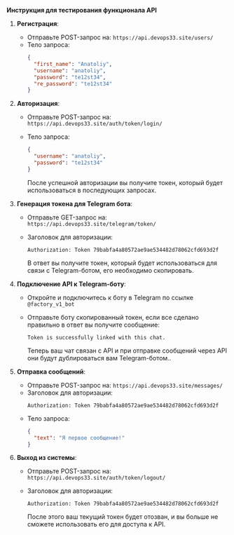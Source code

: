 **Инструкция для тестирования функционала API**

1. **Регистрация**:
    - Отправьте POST-запрос на: `https://api.devops33.site/users/`
    - Тело запроса:
      ```json
      {
        "first_name": "Anatoliy",
        "username": "anatoliy",
        "password": "te12st34",
        "re_password": "te12st34"
      }
      ```

2. **Авторизация**:
    - Отправьте POST-запрос на: `https://api.devops33.site/auth/token/login/`
    - Тело запроса:
      ```json
      {
        "username": "anatoliy",
        "password": "te12st34"
      }
      ```

      После успешной авторизации вы получите токен, который будет использоваться в последующих запросах.


3. **Генерация токена для Telegram бота**:
    - Отправьте GET-запрос на: `https://api.devops33.site/telegram/token/`
    - Заголовок для авторизации:
      ```
      Authorization: Token 79babfa4a80572ae9ae534482d78062cfd693d2f
      ```

      В ответ вы получите токен, который будет использоваться для связи с Telegram-ботом, его необходимо скопировать.


4. **Подключение API к Telegram-боту**:
    - Откройте и подключитесь к боту в Telegram по ссылке `@factory_v1_bot`
    - Отправьте боту скопированный токен, если все сделано правильно в ответ вы получите сообщение:
      ```
      Token is successfully linked with this chat.
      ```

      Теперь ваш чат связан с API и при отправке сообщений через API они будут дублироваться вам Telegram-ботом..

   
5. **Отправка сообщений**:
    - Отправьте POST-запрос на: `https://api.devops33.site/messages/`
    - Заголовок для авторизации:
      ```
      Authorization: Token 79babfa4a80572ae9ae534482d78062cfd693d2f
      ```
    - Тело запроса:
      ```json
      {
        "text": "Я первое сообщение!"
      }
      ```

6. **Выход из системы**:
    - Отправьте POST-запрос на: `https://api.devops33.site/auth/token/logout/`
    - Заголовок для авторизации:
      ```
      Authorization: Token 79babfa4a80572ae9ae534482d78062cfd693d2f
      ```

      После этого ваш текущий токен будет отозван, и вы больше не сможете использовать его для доступа к API.
